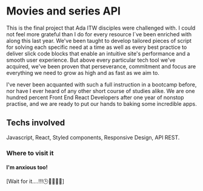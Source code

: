 # Movies and series API

This is the final project that Ada ITW disciples were challenged with. I could not feel more grateful than I do for every resource I´ve been enriched with along this last year. 
We've been taught to develop tailored pieces of script for solving each specific need at a time as well as every best practice to deliver slick code blocks that enable an intuitive site's performance and a smooth user experience. 
But above every particular tech tool we've acquired, we've been proven that perseverance, commitment and focus are everything we need to grow as high and as fast as we aim to. 

I've never been acquanted with such a full instruction in a bootcamp before, nor have I ever heard of any other short course of studies alike. We are one hundred percent Front End React Developers after one year of nonstop practise, and we are ready to put our hands to baking some incredible apps.

## Techs involved

Javascript, React, Styled components, Responsive Design, API REST. 

### Where to visit it
#### I'm anxious too!

[Wait for it....!!!🕒🏊‍♂️🤾🚴]